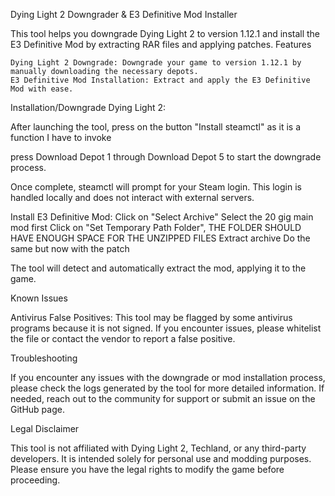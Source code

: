 Dying Light 2 Downgrader & E3 Definitive Mod Installer

This tool helps you downgrade Dying Light 2 to version 1.12.1 and install the E3 Definitive Mod by extracting RAR files and applying patches.
Features

    Dying Light 2 Downgrade: Downgrade your game to version 1.12.1 by manually downloading the necessary depots.
    E3 Definitive Mod Installation: Extract and apply the E3 Definitive Mod with ease.

Installation/Downgrade Dying Light 2:

After launching the tool, press on the button "Install steamctl" as it is a function I have to invoke

press Download Depot 1 through Download Depot 5 to start the downgrade process.

Once complete, steamctl will prompt for your Steam login. This login is handled locally and does not interact with external servers.

Install E3 Definitive Mod:
Click on "Select Archive"
Select the 20 gig main mod first
Click on "Set Temporary Path Folder", THE FOLDER SHOULD HAVE ENOUGH SPACE FOR THE UNZIPPED FILES
Extract archive
Do the same but now with the patch

The tool will detect and automatically extract the mod, applying it to the game.

Known Issues

Antivirus False Positives: This tool may be flagged by some antivirus programs because it is not signed. If you encounter issues, please whitelist the file or contact the vendor to report a false positive.

Troubleshooting

If you encounter any issues with the downgrade or mod installation process, please check the logs generated by the tool for more detailed information. If needed, reach out to the community for support or submit an issue on the GitHub page.

Legal Disclaimer

This tool is not affiliated with Dying Light 2, Techland, or any third-party developers. It is intended solely for personal use and modding purposes. Please ensure you have the legal rights to modify the game before proceeding.
